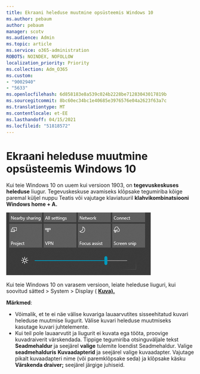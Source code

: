 ```yaml
---
title: Ekraani heleduse muutmine opsüsteemis Windows 10
ms.author: pebaum
author: pebaum
manager: scotv
ms.audience: Admin
ms.topic: article
ms.service: o365-administration
ROBOTS: NOINDEX, NOFOLLOW
localization_priority: Priority
ms.collection: Adm_O365
ms.custom:
- "9002940"
- "5633"
ms.openlocfilehash: 6d858183e8a539c024b2228be71283043017819b
ms.sourcegitcommit: 8bc60ec34bc1e40685e3976576e04a2623f63a7c
ms.translationtype: MT
ms.contentlocale: et-EE
ms.lasthandoff: 04/15/2021
ms.locfileid: "51818572"
---
```

# <a name="change-screen-brightness-in-windows-10"></a>Ekraani heleduse muutmine opsüsteemis Windows 10

Kui teie Windows 10 on uuem kui versioon 1903, on **tegevuskeskuses heleduse** liugur. Tegevuskeskuse avamiseks klõpsake  tegumiriba kõige paremal küljel nuppu Teatis või vajutage klaviatuuril **klahvikombinatsiooni Windows home + A.**

![Heleduse liugur](media/brightness-slider.png)

Kui teie Windows 10 on varasem versioon, leiate heleduse liuguri, kui soovitud sätted > System > Display ( **[Kuva).](ms-settings:display?activationSource=GetHelp)**

**Märkmed**:

- Võimalik, et te ei näe välise kuvariga lauaarvutites sisseehitatud kuvari heleduse muutmise liugurit. Välise kuvari heleduse muutmiseks kasutage kuvari juhtelemente.
- Kui teil pole lauaarvutit ja liugurit ei kuvata ega tööta, proovige kuvadraiverit värskendada. Tippige tegumiriba otsinguväljale tekst **Seadmehaldur** ja seejärel **valige** tulemite loendist Seadmehaldur. Valige **seadmehalduris** **Kuvaadapterid** ja seejärel valige kuvaadapter. Vajutage pikalt kuvaadapteri nime (või paremklõpsake seda) ja klõpsake käsku **Värskenda draiver;** seejärel järgige juhiseid.
